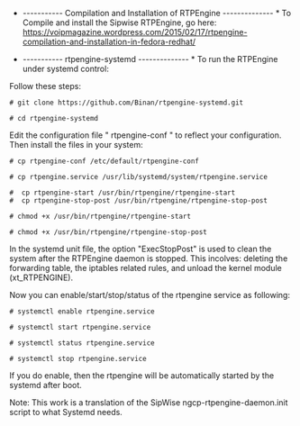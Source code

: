 
* ----------- Compilation and Installation of RTPEngine -------------- *
To Compile and install the Sipwise RTPEngine, go here: https://voipmagazine.wordpress.com/2015/02/17/rtpengine-compilation-and-installation-in-fedora-redhat/

* ----------- rtpengine-systemd -------------- *
To run the RTPEngine under systemd control:

Follow these steps:

	# git clone https://github.com/Binan/rtpengine-systemd.git

	# cd rtpengine-systemd

Edit the configuration file " rtpengine-conf " to reflect your configuration. Then install the files in your system:

	# cp rtpengine-conf /etc/default/rtpengine-conf

	# cp rtpengine.service /usr/lib/systemd/system/rtpengine.service

	#  cp rtpengine-start /usr/bin/rtpengine/rtpengine-start
	#  cp rtpengine-stop-post /usr/bin/rtpengine/rtpengine-stop-post

	# chmod +x /usr/bin/rtpengine/rtpengine-start

	# chmod +x /usr/bin/rtpengine/rtpengine-stop-post

In the systemd unit file, the option "ExecStopPost" is used to clean the system after the RTPEngine daemon is stopped. This incolves: deleting the forwarding table, the iptables related rules, and unload the kernel module (xt_RTPENGINE).

Now you can enable/start/stop/status of the rtpengine service as following:

	# systemctl enable rtpengine.service

	# systemctl start rtpengine.service

	# systemctl status rtpengine.service

	# systemctl stop rtpengine.service

If you do enable, then the rtpengine will be automatically started by the systemd after boot.   

Note: This work is a translation of the SipWise ngcp-rtpengine-daemon.init script to what Systemd needs.
